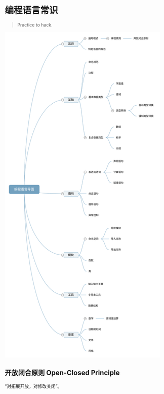 # 编程语言常识

> Practice to hack.

![编程语言思维导图](编程语言导图.svg)

## 开放闭合原则 Open-Closed Principle

“对拓展开放，对修改关闭”。
